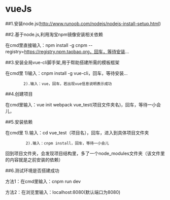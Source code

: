 # vueJs
##1.安装node.js(http://www.runoob.com/nodejs/nodejs-install-setup.html)

##2.基于node.js,利用淘宝npm镜像安装相关依赖

 在cmd里直接输入：npm install -g cnpm --registry=https://registry.npm.taobao.org，回车，等待安装...

##3.安装全局vue-cli脚手架,用于帮助搭建所需的模板框架

在cmd里 1)输入：cnpm install -g vue-cli，回车，等待安装...

            2).输入：vue，回车，若出现vue信息说明表示成功
 
##4.创建项目

在cmd里输入：vue init webpack vue_test(项目文件夹名)，回车，等待一小会儿，

##5.安装依赖

在cmd里  1).输入：cd vue_test（项目名），回车，进入到具体项目文件夹

             2).输入：cnpm install，回车，等待一小会儿

回到项目文件夹，会发现项目结构里，多了一个node_modules文件夹（该文件里的内容就是之前安装的依赖）

##6.测试环境是否搭建成功

方法1：在cmd里输入：cnpm run dev

方法2：在浏览里输入：localhost:8080(默认端口为8080)
